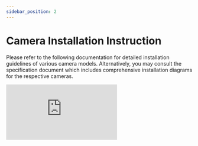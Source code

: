 ```yaml
---
sidebar_position: 2
---
```


# Camera Installation Instruction
Please refer to the following documentation for detailed installation guidelines of various camera models. Alternatively, you may consult the specification document which includes comprehensive installation diagrams for the respective cameras.


<div style={{textAlign: 'center', position: 'relative', width: '95%', paddingBottom: '56.25%', marginBottom: '20px'}}>
    <iframe
        style={{position: 'absolute', top: 0, left: 0, width: '100%', height: '120%'}}
        src="https://mozilla.github.io/pdf.js/web/viewer.html?file=https://raw.githubusercontent.com/1214658495/myWikiFiles/main/Camera/Installation/Camera_Module_Installation_Guidance_en.pdf"
        scrolling="no"
        border="0"
        frameBorder="no"
        framespacing="0"
        allowFullScreen="true">
    </iframe>
</div>


